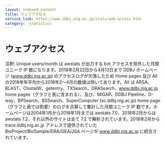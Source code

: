 ```yaml
---
layout: indexed_content
title: ウェブアクセス
service_link: https://www.ddbj.nig.ac.jp/stats/web-access.html
category: _statistics
---
```


# ウェブアクセス
<!---
  以下に図・表をHTMLで挿入予定
-->

<div id="stat_area">

</div>

注釈: Unique users/month は awstats が出力する bot アクセスを除外した月間ユニーク IP
数になります。2018年2月22日から4月13日まで DDBJ ホームページ
(www.ddbj.nig.ac.jp) のアクセスログが欠落したため Home pages 及び All
の2018年年平均から2018年2～4月の数値は除いてあります。All は
ARSA、BLAST、ClustalW、getentry、TXSearch、DRASearch、www.ddbj.nig.ac.jp
home pages（グラフと表に含まれる）、及び、MiGAP、DDBJ
Pipeline、D-way、BPSearch、BSSearch、SuperComputer
(sc.ddbj.nig.ac.jp) home page（グラフと表では割愛）のログを合算して集計した月間ユニーク IP
数です。ホームページは2004年1月から2018年1月までは awstats
7.0、2018年2月からは awstats 7.2、それ以外のサイトは全て 7.2 で解析されています。2018年2月から
trace.ddbj.nig.ac.jp アドレスで提供されていた BioProject/BioSample/DRA/GEA/JGA ページが
www.ddbj.nig.ac.jp に統合されています。

